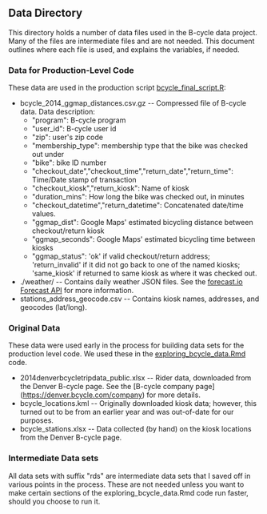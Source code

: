 ## Data Directory

This directory holds a number of data files used in the B-cycle data project.  Many of the files are intermediate files and are not needed.  This document outlines where each file is used, and explains the variables, if needed.

### Data for Production-Level Code

These data are used in the production script [bcycle_final_script.R](https://github.com/tybyers/denver_bcycle/blob/master/bcycle_final_script.R):

  * bcycle_2014_ggmap_distances.csv.gz -- Compressed file of B-cycle data.  Data description:
    * "program": B-cycle program
    * "user_id": B-cycle user id
    * "zip": user's zip code
    * "membership_type": membership type that the bike was checked out under
    * "bike": bike ID number
    * "checkout_date","checkout_time","return_date","return_time": Time/Date stamp of transaction
    * "checkout_kiosk","return_kiosk": Name of kiosk 
    * "duration_mins": How long the bike was checked out, in minutes
    * "checkout_datetime","return_datetime": Concatenated date/time values.
    * "ggmap_dist": Google Maps' estimated bicycling distance between checkout/return kiosk
    * "ggmap_seconds": Google Maps' estimated bicycling time between kiosks
    * "ggmap_status": 'ok' if valid checkout/return address; 'return_invalid' if it did not go back to one of the named kiosks; 'same_kiosk' if returned to same kiosk as where it was checked out.
  * ./weather/ -- Contains daily weather JSON files.  See the [forecast.io Forecast API](https://developer.forecast.io/docs/v2) for more information.
  * stations_address_geocode.csv -- Contains kiosk names, addresses, and geocodes (lat/long).

### Original Data

These data were used early in the process for building data sets for the production level code.  We used these in the [exploring_bcycle_data.Rmd](https://github.com/tybyers/denver_bcycle/blob/master/exploring_bcycle_data.Rmd) code. 

  * 2014denverbcycletripdata_public.xlsx -- Rider data, downloaded from the Denver B-cycle page.  See the [B-cycle company page] (https://denver.bcycle.com/company) for more details.
  * bcycle_locations.kml -- Originally downloaded kiosk data; however, this turned out to be from an earlier year and was out-of-date for our purposes.
  * bcycle_stations.xlsx -- Data collected (by hand) on the kiosk locations from the Denver B-cycle page.

### Intermediate Data sets

All data sets with suffix "rds" are intermediate data sets that I saved off in various points in the process.  These are not needed unless you want to make certain sections of the exploring_bcycle_data.Rmd code run faster, should you choose to run it.
